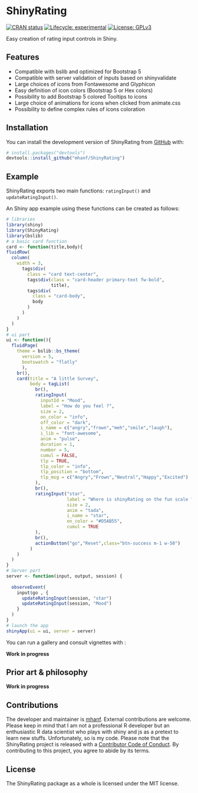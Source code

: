 
<!-- README.md is generated from README.Rmd. Please edit that file -->

# ShinyRating

<!-- badges: start -->

[![CRAN
status](https://www.r-pkg.org/badges/version/interfacer)](https://CRAN.R-project.org/package=interfacer)
[![Lifecycle:
experimental](https://img.shields.io/badge/lifecycle-experimental-orange.svg)](https://lifecycle.r-lib.org/articles/stages.html#experimental)
[![License:
GPLv3](https://img.shields.io/badge/license-MIT-blue.svg)](https://cran.r-project.org/web/licenses/MIT)
<!-- badges: end -->

Easy creation of rating input controls in Shiny.

## Features

-   Compatible with bslib and optimized for Bootstrap 5
-   Compatible with server validation of inputs based on shinyvalidate
-   Large choices of icons from Fontawesome and Glyphicon
-   Easy definition of icon colors (Bootstrap 5 or Hex colors)
-   Possibility to add Bootstrap 5 colored Tooltips to icons
-   Large choice of animations for icons when clicked from animate.css
-   Possibility to define complex rules of icons coloration

## Installation

You can install the development version of ShinyRating from
[GitHub](https://github.com/) with:

``` r
# install.packages("devtools")
devtools::install_github("mhanf/ShinyRating")
```

## Example

ShinyRating exports two main functions: `ratingInput()` and
`updateRatingInput()`.

An Shiny app example using these functions can be created as follows:

``` r
# libraries
library(shiny)
library(ShinyRating)
library(bslib)
# a basic card function 
card <- function(title,body){
fluidRow(
  column(
    width = 3,
      tags$div(
        class = "card text-center",
        tags$div(class = "card-header primary-text fw-bold",
                 title),
        tags$div(
          class = "card-body",
          body
        )
      )
    )
  )
}
# ui part
ui <- function(){
  fluidPage(
    theme = bslib::bs_theme(
      version = 5,
      bootswatch = "flatly"
      ),
    br(),
    card(title = "A little Survey",
         body = tagList(
           br(),
           ratingInput(
             inputId = "Mood",
             label = "How do you feel ?",
             size = 2,
             on_color = "info",
             off_color = "dark",
             i_name = c("angry","frown","meh","smile","laugh"),
             i_lib = "font-awesome",
             anim = "pulse",
             duration = 1,
             number = 5,
             cumul = FALSE,
             tlp = TRUE,
             tlp_color = "info",
             tlp_position = "bottom",
             tlp_msg = c("Angry","Frown","Neutral","Happy","Excited")
           ),
           br(),
           ratingInput("star",
                       label = "Where is shinyRating on the fun scale ?",
                       size = 2,
                       anim = "tada",
                       i_name = "star",
                       on_color = "#D5AB55",
                       cumul = TRUE
           ),
           br(),
           actionButton("go","Reset",class="btn-success m-1 w-50")
         )
    )
  )
}
# Server part
server <- function(input, output, session) {
  
  observeEvent( 
    input$go , {
      updateRatingInput(session, "star")
      updateRatingInput(session, "Mood")
    }
  )
}
# launch the app
shinyApp(ui = ui, server = server)
```

You can run a gallery and consult vignettes with :

**Work in progress**

## Prior art & philosophy

**Work in progress**

## Contributions

The developer and maintainer is [mhanf](https://github.com/mhanf).
External contributions are welcome. Please keep in mind that I am not a
professional R developer but an enthusiastic R data scientist who plays
with shiny and js as a pretext to learn new stuffs. Unfortunately, so is
my code. Please note that the ShinyRating project is released with a
[Contributor Code of
Conduct](https://contributor-covenant.org/version/2/0/CODE_OF_CONDUCT.html).
By contributing to this project, you agree to abide by its terms.

## License

The ShinyRating package as a whole is licensed under the MIT license.
